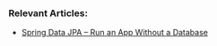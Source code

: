 ### Relevant Articles:
- [Spring Data JPA – Run an App Without a Database](https://www.baeldung.com/spring-data-jpa-run-app-without-db)
